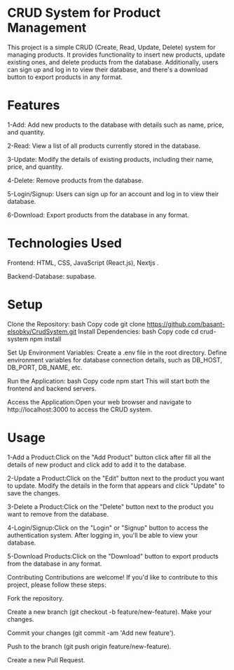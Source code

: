 # CRUD System for Product Management
This project is a simple CRUD (Create, Read, Update, Delete) system for managing products. It provides functionality to insert new products, update existing ones, and delete products from the database. Additionally, users can sign up and log in to view their database, and there's a download button to export products in any format.

# Features
1-Add: Add new products to the database with details such as name, price, and quantity. 

2-Read: View a list of all products currently stored in the database. 

3-Update: Modify the details of existing products, including their name, price, and quantity. 

4-Delete: Remove products from the database. 

5-Login/Signup: Users can sign up for an account and log in to view their database.

6-Download: Export products from the database in any format.

# Technologies Used
Frontend: HTML, CSS, JavaScript (React.js), Nextjs .

Backend-Database: supabase.

# Setup
Clone the Repository: bash Copy code git clone https://github.com/basant-elsobky/CrudSystem.git Install Dependencies: bash Copy code cd crud-system npm install

Set Up Environment Variables: Create a .env file in the root directory. Define environment variables for database connection details, such as DB_HOST, DB_PORT, DB_NAME, etc.

Run the Application: bash Copy code npm start This will start both the frontend and backend servers.

Access the Application:Open your web browser and navigate to http://localhost:3000 to access the CRUD system.

# Usage
1-Add a Product:Click on the "Add Product" button click after fill all the details of new product and click add to add it to the database. 

2-Update a Product:Click on the "Edit" button next to the product you want to update. Modify the details in the form that appears and click "Update" to save the changes. 

3-Delete a Product:Click on the "Delete" button next to the product you want to remove from the database. 

4-Login/Signup:Click on the "Login" or "Signup" button to access the authentication system. After logging in, you'll be able to view your database. 

5-Download Products:Click on the "Download" button to export products from the database in any format.

Contributing
Contributions are welcome! If you'd like to contribute to this project, please follow these steps: 

Fork the repository. 

Create a new branch (git checkout -b feature/new-feature). Make your changes. 

Commit your changes (git commit -am 'Add new feature').

Push to the branch (git push origin feature/new-feature).

Create a new Pull Request.
